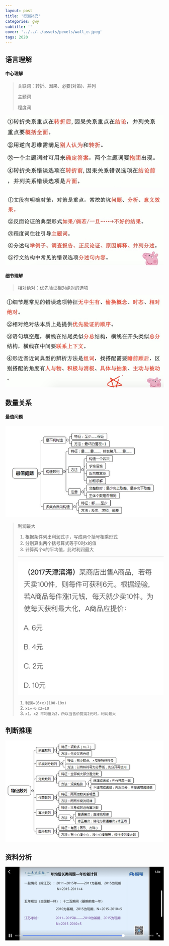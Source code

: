 ```yaml
---
layout: post
title: '行测补充'
categories: gwy
subtitle: ''
cover: '../../../assets/pexels/wall_e.jpeg'
tags: 2020
---
```

## 语言理解
#### 中心理解
> 关联词：转折、因果、必要(对策)、并列
> 
> 主题词
> 
> 程度词

![](../../../assets/gwy/2020001.png)

![](../../../assets/gwy/2020003.png)

#### 细节理解
> 相对绝对：优先验证相对绝对的选项

![](../../../assets/gwy/2020006.png)

## 数量关系
#### 最值问题
![](../../../assets/gwy/2020004.jpg)

> 利润最大
> 
> 1. 根据条件列出利润式子，写成两个括号相乘形式
> 2. 分别算出两个括号算式等于0时x的值
> 3. 计算两个x的平均值，此时利润最大
> 
> ---
> 
> ![](../../../assets/gwy/2020005.jpeg)
> 1. `利润=(6+x)(100-10x)`<br>
> 2. `x1=-6` `x2=10` <br>
> 3. `x1、x2 平均值为2，所以当售价提高2元时，利润最大`


## 判断推理

![](../../../assets/gwy/2020002.png)

## 资料分析

![](../../../assets/gwy/2020007.png)